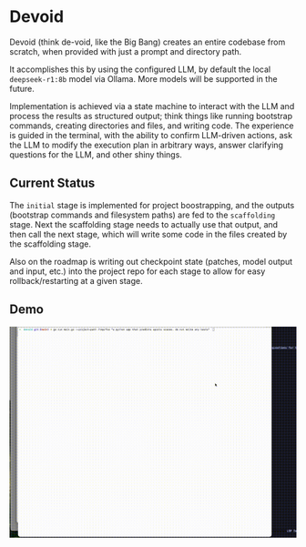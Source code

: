 # Devoid

Devoid (think de-void, like the Big Bang) creates an entire codebase from scratch, when provided with just a prompt and directory path.

It accomplishes this by using the configured LLM, by default the local `deepseek-r1:8b` model via Ollama. More models will be supported in the future.

Implementation is achieved via a state machine to interact with the LLM and process the results as structured output; think things like running bootstrap commands, creating directories and files, and writing code. The experience is guided in the terminal, with the ability to confirm LLM-driven actions, ask the LLM to modify the execution plan in arbitrary ways, answer clarifying questions for the LLM, and other shiny things.

## Current Status

The `initial` stage is implemented for project boostrapping, and the outputs (bootstrap commands and filesystem paths) are fed to the `scaffolding` stage. Next the scaffolding stage needs to actually use that output, and then call the next stage, which will write some code in the files created by the scaffolding stage.

Also on the roadmap is writing out checkpoint state (patches, model output and input, etc.) into the project repo for each stage to allow for easy rollback/restarting at a given stage.

## Demo

![](./demo.gif)
